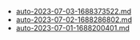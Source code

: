 * [auto-2023-07-03-1688373522.md](/docs/202307/auto-2023-07-03-1688373522.md)
* [auto-2023-07-02-1688286802.md](/docs/202307/auto-2023-07-02-1688286802.md)
* [auto-2023-07-01-1688200401.md](/docs/202307/auto-2023-07-01-1688200401.md)
